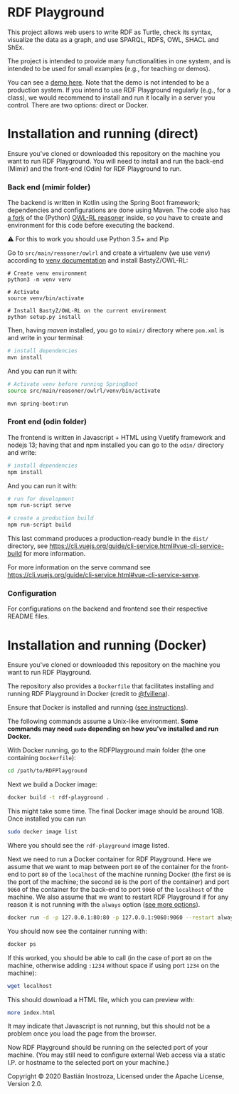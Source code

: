 # RDF Playground
This project allows web users to write RDF as Turtle, check its syntax, 
visualize the data as a graph, and use SPARQL, RDFS, OWL, SHACL and ShEx.

The project is intended to provide many functionalities in one system, 
and is intended to be used for small examples (e.g., for teaching or demos).

You can see a [demo here](http://rdfplayground.dcc.uchile.cl/). Note that the 
demo is not intended to be a production system. If you intend to use RDF Playground
regularly (e.g., for a class), we would recommend to install and run it locally in a 
server you control. There are two options: direct or Docker.

# Installation and running (direct)

Ensure you've cloned or downloaded this repository on the machine you want to run RDF Playground. You will need to install and run the back-end (Mimir) and the front-end (Odin) for RDF Playground to run.

### Back end (mimir folder)
The backend is written in Kotlin using the Spring Boot framework; dependencies and 
configurations are done using Maven. The code also has [a fork](https://github.com/BastyZ/OWL-RL) of the (Python) [OWL-RL reasoner](https://github.com/RDFLib/OWL-RL) 
inside, so you have to create and environment for this code before executing the backend.

⚠ For this to work you should use Python 3.5+ and Pip

Go to `src/main/reasoner/owlrl` and create a virtualenv (we use _venv_) according to
[venv documentation](https://docs.python.org/3/library/venv.html) and install BastyZ/OWL-RL:
```shell script
# Create venv environment
python3 -m venv venv

# Activate
source venv/bin/activate

# Install BastyZ/OWL-RL on the current environment
python setup.py install
```

Then, having _maven_ installed, you go to `mimir/` directory where `pom.xml` is and 
write in your terminal:

``` sh
# install dependencies
mvn install
```

And you can run it with:

``` sh
# Activate venv before running SpringBoot
source src/main/reasoner/owlrl/venv/bin/activate

mvn spring-boot:run
```

### Front end (odin folder)
The frontend is written in Javascript + HTML using Vuetify framework and nodejs
13; having that and npm installed you can go to the `odin/` directory and write:

``` sh
# install dependencies
npm install
```

And you can run it with:
``` sh
# run for development
npm run-script serve

# create a production build
npm run-script build
```
This last command produces a production-ready bundle in the `dist/` directory,
see https://cli.vuejs.org/guide/cli-service.html#vue-cli-service-build for more
information.

For more information on the serve command see 
https://cli.vuejs.org/guide/cli-service.html#vue-cli-service-serve.

### Configuration
For configurations on the backend and frontend see their respective README
files.

# Installation and running (Docker)

Ensure you've cloned or downloaded this repository on the machine you want to run RDF Playground.

The repository also provides a `Dockerfile` that facilitates installing and running RDF Playground in Docker (credit to [@fvillena](https://github.com/fvillena)).

Ensure that Docker is installed and running ([see instructions](https://docs.docker.com/engine/install/)).

The following commands assume a Unix-like environment. **Some commands may need `sudo` depending on how you've installed and run Docker.**

With Docker running, go to the RDFPlayground main folder (the one containing `Dockerfile`):

```sh
cd /path/to/RDFPlayground
```

Next we build a Docker image:

```sh
docker build -t rdf-playground .
```

This might take some time. The final Docker image should be around 1GB. Once installed you can run

```sh
sudo docker image list
```

Where you should see the `rdf-playground` image listed.

Next we need to run a Docker container for RDF Playground. Here we assume that we want to map between port `80` of the container for the front-end to port `80` of the `localhost` of the machine running Docker (the first `80` is the port of the machine; the second `80` is the port of the container) and port `9060` of the container for the back-end to port `9060` of the `localhost` of the machine. We also assume that we want to restart RDF Playground if for any reason it is not running with the `always` option ([see more options](https://docs.docker.com/config/containers/start-containers-automatically/)).

```sh
docker run -d -p 127.0.0.1:80:80 -p 127.0.0.1:9060:9060 --restart always rdf-playground
```

You should now see the container running with:

```sh
docker ps
```

If this worked, you should be able to call (in the case of port `80` on the machine, otherwise adding `:1234` without space if using port `1234` on the machine):

```sh
wget localhost
```

This should download a HTML file, which you can preview with:

```sh
more index.html
```

It may indicate that Javascript is not running, but this should not be a problem once you load the page from the browser. 

Now RDF Playground should be running on the selected port of your machine. (You may still need to configure external Web access via a static I.P. or hostname to the selected port on your machine.)

Copyright © 2020 Bastián Inostroza, Licensed under the Apache License, Version 2.0.
